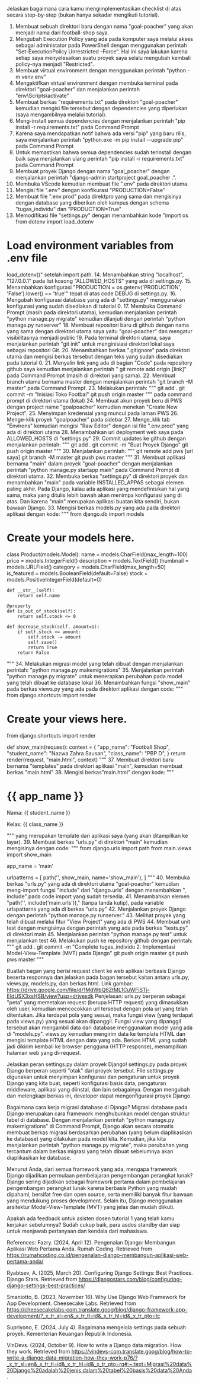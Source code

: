 Jelaskan bagaimana cara kamu mengimplementasikan checklist di atas secara step-by-step (bukan hanya sekadar mengikuti tutorial).
1. Membuat sebuah direktori baru dengan nama "goal-poacher" yang akan menjadi nama dari football-shop saya.
2. Mengubah Execution Policy yang ada pada komputer saya melalui akses sebagai administator pada PowerShell dengan menggunakan perintah "Set-ExecutionPolicy Unrestricted -Force". Hal ini saya lakukan karena setiap saya menyelesaikan suatu proyek saya selalu mengubah kembali policy-nya menjadi "Restricted".
3. Membuat virtual environment dengan menggunakan perintah "python -m venv env"
4. Mengaktifkan virtual environment dengan membuka terminal pada direktori "goal-poacher" dan menjalankan perintah "env\Scripts\activate"
5. Membuat berkas "requirements.txt" pada direktori "goal-poacher" kemudian mengisi file tersebut dengan dependencies yang diperlukan (saya mengambilnya melalui tutorial).
6. Meng-install semua dependencies dengan menjalankan perintah "pip install -r requirements.txt" pada Command Prompt
7. Karena saya mendapatkan notif bahwa ada versi "pip" yang baru rilis, saya menjalankan perintah "python.exe -m pip install --upgrade pip" pada Command Prompt
8. Untuk memastikan bahwa semua dependencies sudah terinstall dengan baik saya menjalankan ulang perintah "pip install -r requirements.txt" pada Command Prompt
9. Membuat proyek Django dengan nama "goal_poacher" dengan menjalankan perintah "django-admin startproject goal_poacher .".
10. Membuka VScode kemudian membuat file ".env" pada direktori utama.
11. Mengisi file ".env" dengan konfikurasi "PRODUCTION=False"
12. Membuat file ".env.prod" pada direktpro yang sama dan mengisinya dengan database yang diberikan oleh kampus dengan schema "tugas_individu" dan "PRODUCTION=True"
13. Memodifikasi file "settings.py" dengan menambahkan kode
"import os
from dotenv import load_dotenv
# Load environment variables from .env file
load_dotenv()"
setelah import path.
14. Menambahkan string "localhost", "127.0.0.1" pada list kosong "ALLOWED_HOSTS" yang ada di settings.py.
15. Menambahkan konfigurasi "PRODUCTION = os.getenv('PRODUCTION', 'False').lower() == 'true'" tepat di atas code DEBUG di settings.py.
16. Mengubah konfigurasi database yang ada di "settings.py" menggunakan konfigurasi yang sudah disediakan di tutorial 0.
17. Membuka Command Prompt (masih pada direktori utama), kemudian menjalankan perintah "python manage.py migrate" kemudian dilanjuti dengan perintah "python manage.py runserver"
18. Membuat repositori baru di github dengan nama yang sama dengan direktori utama saya yaitu "goal-poacher" dan mengatur visibilitasnya menjadi public
19. Pada terminal direktori utama, saya menjalankan perintah "git init" untuk menginisiasi direktori lokal saya sebagai repositori Git.
20. Menambahkan berkas ".gitignore" pada direktori utama dan mengisi berkas tersebut dengan teks yang sudah disediakan pada tutorial 0.
21. Menyalin link yang ada di bagian "Code" pada repository github saya kemudian menjalankan perintah " git remote add origin [link]" pada Command Prompt (masih di direktori yang sama).
22. Membuat branch utama bernama master dengan menjalankan perintah "git branch -M master" pada Command Prompt.
23. Melakukan perintah:
"""
git add .
git commit -m "Inisiasi Toko Footbal"
git push origin master
"""
pada command prompt di direktori utama (lokal)
24. Membuat akun proyek beru di PWS dengan project name "goalpoacher" kemudian menekan "Create New Project".
25. Menyimpan kredensial yang muncul pada laman PWS
26. Menge-klik proyek "goalpoacher" pada sidebar 
27. Menge_klik tab "Environs" kemudian mengisi "Raw Editor" dengan isi file ".env.prod" yang ada di direktori utama
28. Menambahkan url deployment web saya pada ALLOWED_HOSTS di "settings.py"
29. Commit updates ke github dengan menjalankan perintah:
"""
git add .
git commit -m "Buat Proyek Django"
git push origin master
"""
30. Menjalankan perintah:
"""
git remote add pws [url saya]
git branch -M master
git push pws master
"""
31. Membuat aplikasi bernama "main" dalam proyek "goal-poacher" dengan menjalankan perintah "python manage.py startapp main" pada Command Prompt di direktori utama.
32. Membuka berkas "settings.py" di direktori proyek dan menambahkan "main" pada variable INSTALLED_APPAS sebagai elemen paling akhir. Pada Django, kalau ada aplikasi yang mendefinisikan hal yang sama, maka yang ditulis lebih bawah akan menimpa konfigurasi yang di atas. Dan karena "main" merupakan aplikasi buatan kita sendiri, bukan bawaan Django.
33. Mengisi berkas models.py yang ada pada direktori aplikasi dengan kode:
"""
from django.db import models

# Create your models here.
class Product(models.Model):
    name = models.CharField(max_length=100)
    price = models.IntegerField()
    description = models.TextField()
    thumbnail = models.URLField()
    category = models.CharField(max_length=50)
    is_featured = models.BooleanField(default=False)
    stock = models.PositiveIntegerField(default=0)

    def __str__(self):
        return self.name
    
    @property
    def is_out_of_stock(self):
        return self.stock <= 0

    def decrease_stock(self, amount=1):
        if self.stock >= amount:
            self.stock -= amount
            self.save()
            return True
        return False
"""
34. Melakukan migrasi model yang telah dibuat dengan menjalankan perintah: "python manage.py makemigrations"
35. Menjalankan perintah "python manage.py migrate" untuk menerapkan perubahan pada model yang telah dibuat ke database lokal
36. Menambahkan fungsi "show_main" pada berkas views.py yang ada pada direktori aplikasi dengan code:
"""
from django.shortcuts import render

# Create your views here.
from django.shortcuts import render

def show_main(request):
    context = {
        "app_name": "Football Shop",
        "student_name": "Nazwa Zahra Sausan",
        "class_name": "PBP D",
    }
    return render(request, "main.html", context)
"""
37. Membuat direktori baru bernama "templates" pada direktori aplikasi "main", kemudian membuat berkas "main.html"
38. Mengisi berkas"main.html" dengan kode:
"""
<!DOCTYPE html>
<html>
<head>
    <title>{{ app_name }}</title>
</head>
<body>
    <h1>{{ app_name }}</h1>
    <p>Nama: {{ student_name }}</p>
    <p>Kelas: {{ class_name }}</p>
</body>
</html>
"""
yang merupakan template dari aplikasi saya (yang akan ditampilkan ke layar).
39. Membuat berkas "urls.py" di direktori "main" kemudian mengisinya dengan code:
"""
from django.urls import path
from main.views import show_main

app_name = 'main'

urlpatterns = [
    path('', show_main, name='show_main'),
]
"""
40. Membuka berkas "urls.py" yang ada di direktori utama "goal-poacher" kemudian meng-import fungsi "include" dari "django.urls" dengan menambahkan ", include" pada code import yang sudah tersedia.
41. Menambahkan elemen "path('', include('main.urls'))," (tanpa tanda kutip), pada variable urlspatterns yang ada di berkas "urls.py"
42. Menjalankan proyek Django dengan perintah "python manage.py runserver."
43. Melihat proyek yang telah dibuat melalui fitur "View Project" yang ada di PWS
44. Membuat unit test dengan mengisinya dengan perintah yang ada pada berkas "tests.py" di direktori main
45. Menjalankan perintah "python manage.py test" untuk menjalankan test
46. Melakukan push ke repository github dengan perintah:
"""
git add .
git commit -m "Complete tugas_individu 2: Implementasi Model-View-Template (MVT) pada Django"
git push origin master
git push pws master
"""

Buatlah bagan yang berisi request client ke web aplikasi berbasis Django beserta responnya dan jelaskan pada bagan tersebut kaitan antara urls.py, views.py, models.py, dan berkas html.
Link gambar: https://drive.google.com/file/d/1MdWbQ6ZtML1CuWFiSTj-EldUSX3xsHSB/view?usp=drivesdk
Penjelasan:
urls.py berperan sebagai "peta" yang memetakan request (berupa HTTP request) yang dimasukkan oleh user, kemudian mencocokkan url tersebut dengan pola url yang telah ditentukan.
Jika terdapat pola yang sesuai, maka fungsi view (yang terdapat pada views.py) yang sesuai akan dipanggil.
Fungsi view yang dipanggil tersebut akan mengambil data dari database menggunakan model yang ada di "models.py".
views.py  kemudian mengirim data ke template HTML dan mengisi template HTML dengan data yang ada.
Berkas HTML yang sudah jadi dikirim kembali ke browser pengguna (HTTP response), menampilkan halaman web yang di-request.

Jelaskan peran settings.py dalam proyek Django!
settings.py pada proyek Django berperan seperti "otak" dari proyek tersebut. File settings.py digunakan untuk menyimpan konfigurasi dan pengaturan untuk proyek Django yang kita buat, seperti konfigurasi basis data, pengaturan middleware, aplikasi yang diinstal, dan lain sebagainya. Dengan mengubah dan melengkapi berkas ini, developer dapat mengonfigurasi proyek Django.

Bagaimana cara kerja migrasi database di Django?
Migrasi database pada Django merupakan cara framework menghubunkan model dengan struktur tabel di database. Dengan menjalankan perintah "python manage.py makemigrations" di Command Prompt, Django akan secara otomatis membuat berkas migrasi berdasarkan perubahan (yang belum diaplikasikan ke database) yang dilakukan pada model kita. Kemudian, jika kita menjalankan perintah "python manage.py migrate", maka perubahan yang tercantum dalam berkas migrasi yang telah dibuat sebelumnya akan diaplikasikan ke database.

Menurut Anda, dari semua framework yang ada, mengapa framework Django dijadikan permulaan pembelajaran pengembangan perangkat lunak?
Django sering dijadikan sebagai framework pertama dalam pembelajaran pengembangan perangkat lunak karena berbasis Python yang mudah dipahami, bersifat free dan open source, serta memiliki banyak fitur bawaan yang mendukung proses development. Selain itu, Django menggunakan arsitektur Model-View-Template (MVT) yang jelas dan mudah diikuti. 

Apakah ada feedback untuk asisten dosen tutorial 1 yang telah kamu kerjakan sebelumnya?
Sudah cukup baik, para asdos standby dan siap untuk menjawab pertanyaan dan kendala dari mahasiswa.

References:
Fazry. (2024, April 12). Pengenalan Django: Membangun Aplikasi Web Pertama Anda. Rumah Coding. Retrieved from https://rumahcoding.co.id/pengenalan-django-membangun-aplikasi-web-pertama-anda/

Ryabtsev, A. (2025, March 20). Configuring Django Settings: Best Practices. Django Stars. Retrieved from https://djangostars.com/blog/configuring-django-settings-best-practices/

Smaniotto, B. (2023, November 16). Why Use Django Web Framework for App Development. Cheesecake Labs. Retrieved from https://cheesecakelabs-com.translate.goog/blog/django-framework-app-development/?_x_tr_sl=en&_x_tr_tl=id&_x_tr_hl=id&_x_tr_pto=tc

Supriyono, E. (2024, July 4). Bagaimana mengelola settings pada sebuah proyek. Kementerian Keuangan Republik Indonesia. 

VinDevs. (2024, October 9). How to write a Django data migration. How they work. Retrieved from https://vindevs-com.translate.goog/blog/how-to-write-a-django-data-migration-how-they-work-p76/?_x_tr_sl=en&_x_tr_tl=id&_x_tr_hl=id&_x_tr_pto=rq#:~:text=Migrasi%20data%20Django%20adalah%20jenis,dalam%20tabel%20basis%20data%20Anda.